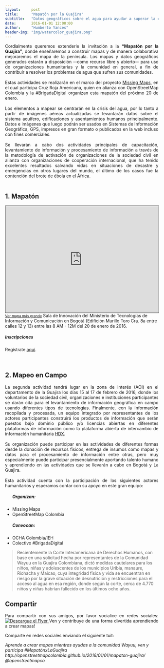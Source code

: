 ```yaml
---
layout:     post
title:      "Mapatón por la Guajira"
subtitle:   "Datos geográficos sobre el agua para ayudar a superar la crisis por sequía"
date:       2016-01-01 12:00:00
author:     "Humberto Yances"
header-img: "img/watercolor_guajira.png"
---
```


<p align="justify">Cordialmente queremos extenderle la invitación a la <strong>“Mapatón por la Guajira”</strong>, donde enseñaremos a construir mapas y de manera colaborativa mejoraremos el mapa de la península.  Los mapas y datos geográficos generados estarán a disposición --como recurso libre y abierto-- para uso de organizaciones humanitarias y la comunidad en general, a fin de contribuir a resolver los problemas de agua que sufren sus comunidades.
<br>
<br>
Estas actividades se realizarán en el marco del proyecto <a href="http://www.missingmaps.org/">Missing Maps</a>, en el cual participa Cruz Roja Americana, quien en alianza con OpenStreetMap Colombia y la #BrigadaDigital organizan esta mapatón del próximo 20 de enero.
<br>
<br>
Los elementos a mapear se centrarán en la crisis del agua, por lo tanto a partir de imágenes aéreas actualizadas se levantarán datos sobre el sistema acuífero, edificaciones y asentamientos humanos principalmente.  Datos e imágenes que luego podrán ser usados en Sistemas de Información Geográfica, GPS, impresos en gran formato o publicados en la web incluso con fines comerciales.
<br>
<br>
Se llevarán a cabo dos actividades principales de capacitación, levantamiento de información y procesamiento de información a través de la metodología de activación de organizaciones de la sociedad civil en alianza con organizaciones de cooperación internacional, que ha tenido excelentes resultados salvando vidas en situaciones de desastre y emergencias en otros lugares del mundo, el último de los casos fue la contención del brote de ébola en el África.
<br>
<br></p>
<h2>1. Mapatón</h2>
<iframe width="100%" height="350" frameborder="0" scrolling="no" marginheight="0" marginwidth="0" src="http://www.openstreetmap.org/export/embed.html?bbox=-74.07730221748352%2C4.5988886537499605%2C-74.07131552696228%2C4.602107628927213&amp;layer=mapnik&amp;marker=4.600498143157623%2C-74.0743088722229" style="border: 1px solid black"></iframe><br/><small><a href="http://www.openstreetmap.org/?mlat=4.60050&amp;mlon=-74.07431#map=18/4.60050/-74.07431">Ver mapa más grande</a></small>
<span class="caption text-muted">Sala de Innovación del Ministerio de Tecnologías de Información y Comunicación en Bogotá (Edifición Murillo Toro Cra. 8a entre calles 12 y 13) entre las 8 AM - 12M del 20 de enero de 2016.</span>
<br>
<section id="inscripcion">
<h5>Inscripciones</h5>
Regístrate <a href="https://www.eventbrite.es/e/entradas-mapaton-por-la-guajira-20226286367">aquí</a>.
</section>
<br>
<br>
<h2>2. Mapeo en Campo</h2>
<p align="justify">
La segunda actividad tendrá lugar en la zona de interés (AOI) en el departamento de la Guajira los días 15 al 17 de febrero de 2016, donde los voluntarios de la sociedad civil, organizaciones e instituciones participantes se darán cita para el levantamiento de información geográfica en campo usando diferentes tipos de tecnologías. Finalmente, con la información recopilada y procesada, un equipo integrado por representantes de los actores participantes construirá los productos de información que serán puestos bajo dominio público y/o licencias abiertas en diferentes plataformas de información como la plataforma abierta de intercambio de información humanitaria <a href="https://data.hdx.rwlabs.org/">HDX</a>.
<br>
<br>
Su organización puede participar en las actividades de diferentes formas desde la donación de recursos físicos, entrega de insumos como mapas y datos para el procesamiento de información entre otras, pero muy especialmente puede participar presencialmente aportando talento humano y aprendiendo en las actividades que se llevarán a cabo en Bogotá y La Guajira.
<br>
<br>
Esta actividad cuenta con la participación de los siguientes actores humanitarios y esperamos contar con su apoyo en este gran equipo:</p>

<ul>
	<h5>Organizan:</h5>
	<li>Missing Maps</li>
	<li>OpenStreetMap Colombia</li>
	<h5>Convocan:</h5>
	<li>OCHA Colombia/IEH</li>
	<li>Colectivo #BrigadaDigital</li>
</ul>
<blockquote>
Recientemente la Corte Interamericana de Derechos Humanos, con base en una solicitud hecha por representantes de la Comunidad Wayuu en la Guajira Colombiana, dictó medidas cautelares para los niños, niñas y adolescentes de los municipios Uribia, manaure, Riohacha y Maicao, cuya integridad física y vida se encuentran en riesgo por la grave situación de desnutrición y restricciones para el acceso al agua en esa región, donde según la corte, cerca de 4.770 niños y niñas habrían fallecido en los últimos ocho años.</blockquote>
<h2>Compartir</h2>
<p align="justify">
Para compartir con sus amigos, por favor socialice en redes sociales:
<a href="{{ site.baseurl }}/img/mapaton_guajira.png">
    <img src="{{ site.baseurl }}/img/mapaton_guajira.png" alt="Descargue el Flyer">
</a>
<span class="caption text-muted">Ven y contribuye de una forma divertida aprendiendo a crear mapas!</span>
</p>
<p>Comparte en redes sociales enviando el siguiente tuit:</p>
<em>Aprende a crear mapas mientras ayudas a la comunidad Wayuu, ven y participa #MapatónxLaGuajira http://openstreetmapcolombia.github.io/2016/01/01/mapaton-guajira/ @openstreetmapco</em>


<script>
  (function(i,s,o,g,r,a,m){i['GoogleAnalyticsObject']=r;i[r]=i[r]||function(){
  (i[r].q=i[r].q||[]).push(arguments)},i[r].l=1*new Date();a=s.createElement(o),
  m=s.getElementsByTagName(o)[0];a.async=1;a.src=g;m.parentNode.insertBefore(a,m)
  })(window,document,'script','https://www.google-analytics.com/analytics.js','ga');

  ga('create', 'UA-71933255-1', 'auto');
  ga('send', 'pageview');

</script>
